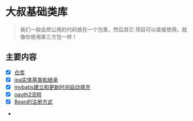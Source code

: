# 大叔基础类库
> 我们一般会把公用的代码放在一个包里，然后其它 项目可以直接使用，就像你使用第三方包一样！
## 主要内容
* [x] [仓库](./document/repository.md)
* [x] [jpa实体基类和继承](./document/jpa.md)
* [x] [mybatis建立和更新时间自动填充](./document/mybatis.md)
* [x] [oauth2流程](./document/oauth2.md)
* [x] [Bean的注册方式](./document/bean.md)
* 